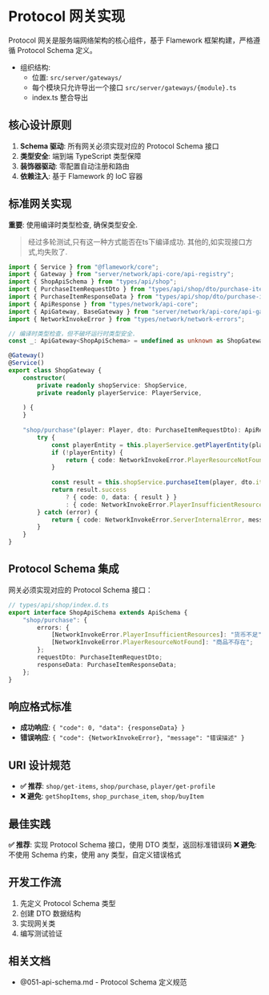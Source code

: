 # Protocol 网关实现

Protocol 网关是服务端网络架构的核心组件，基于 Flamework 框架构建，严格遵循 Protocol Schema 定义。

- 组织结构: 
	- 位置: `src/server/gateways/`
    - 每个模块只允许导出一个接口 `src/server/gateways/{module}.ts`
    - index.ts 整合导出


## 核心设计原则

1. **Schema 驱动**: 所有网关必须实现对应的 Protocol Schema 接口
2. **类型安全**: 端到端 TypeScript 类型保障
3. **装饰器驱动**: 零配置自动注册和路由
4. **依赖注入**: 基于 Flamework 的 IoC 容器

## 标准网关实现

**重要**: 使用编译时类型检查, 确保类型安全. 
>经过多轮测试,只有这一种方式能否在ts下编译成功. 其他的,如实现接口方式,均失败了.

```typescript
import { Service } from "@flamework/core";
import { Gateway } from "server/network/api-core/api-registry";
import { ShopApiSchema } from "types/api/shop";
import { PurchaseItemRequestDto } from "types/api/shop/dto/purchase-item-request-dto";
import { PurchaseItemResponseData } from "types/api/shop/dto/purchase-item-response-data";
import { ApiResponse } from "types/network/api-core";
import { ApiGateway, BaseGateway } from "server/network/api-core/api-gateway";
import { NetworkInvokeError } from "types/network/network-errors";

// 编译时类型检查，但不破坏运行时类型安全.
const _: ApiGateway<ShopApiSchema> = undefined as unknown as ShopGateway;

@Gateway()
@Service()
export class ShopGateway {
    constructor(
        private readonly shopService: ShopService,
        private readonly playerService: PlayerService,
        
    ) {
    }
    
    "shop/purchase"(player: Player, dto: PurchaseItemRequestDto): ApiResponse<PurchaseItemResponseData> {
        try {
            const playerEntity = this.playerService.getPlayerEntity(player);
            if (!playerEntity) {
                return { code: NetworkInvokeError.PlayerResourceNotFound, message: "玩家实体不存在" };
            }
            
            const result = this.shopService.purchaseItem(player, dto.itemId, dto.quantity || 1);
            return result.success 
                ? { code: 0, data: { result } }
                : { code: NetworkInvokeError.PlayerInsufficientResources, message: result.message };
        } catch (error) {
            return { code: NetworkInvokeError.ServerInternalError, message: "服务器内部错误" };
        }
    }
}
```

## Protocol Schema 集成

网关必须实现对应的 Protocol Schema 接口：

```typescript
// types/api/shop/index.d.ts
export interface ShopApiSchema extends ApiSchema {
    "shop/purchase": {
        errors: {
            [NetworkInvokeError.PlayerInsufficientResources]: "货币不足";
            [NetworkInvokeError.PlayerResourceNotFound]: "商品不存在";
        };
        requestDto: PurchaseItemRequestDto;
        responseData: PurchaseItemResponseData;
    };
}
```

## 响应格式标准

- **成功响应**: `{ "code": 0, "data": {responseData} }`
- **错误响应**: `{ "code": {NetworkInvokeError}, "message": "错误描述" }`

## URI 设计规范

- **✅ 推荐**: `shop/get-items`, `shop/purchase`, `player/get-profile`
- **❌ 避免**: `getShopItems`, `shop_purchase_item`, `shop/buyItem`

## 最佳实践

**✅ 推荐**: 实现 Protocol Schema 接口，使用 DTO 类型，返回标准错误码
**❌ 避免**: 不使用 Schema 约束，使用 any 类型，自定义错误格式

## 开发工作流

1. 先定义 Protocol Schema 类型
2. 创建 DTO 数据结构  
3. 实现网关类
4. 编写测试验证

## 相关文档

- @051-api-schema.md - Protocol Schema 定义规范